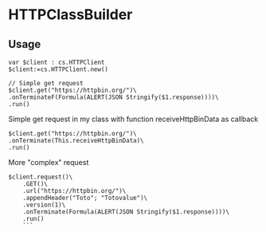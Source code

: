 # HTTPClassBuilder

## Usage

```4d
var $client : cs.HTTPClient
$client:=cs.HTTPClient.new()
 
// Simple get request
$client.get("https://httpbin.org/")\
.onTerminateF(Formula(ALERT(JSON Stringify($1.response))))\
.run()
````

Simple get request in my class with function receiveHttpBinData as callback

```4d
$client.get("https://httpbin.org/")\
.onTerminate(This.receiveHttpBinData)\
.run()
```

More "complex" request

```4d
$client.request()\
	.GET()\
	.url("https://httpbin.org/")\
	.appendHeader("Toto"; "Totovalue")\
	.version(1)\
	.onTerminate(Formula(ALERT(JSON Stringify($1.response))))\
	.run()
    ```
